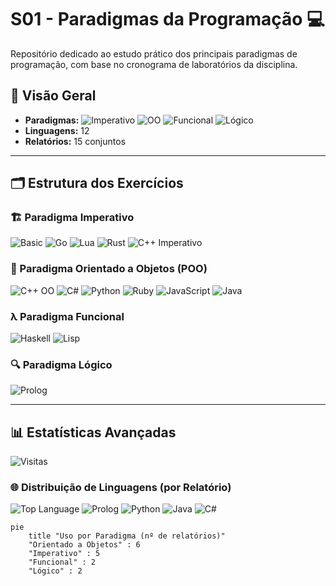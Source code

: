 # S01 - Paradigmas da Programação 💻

Repositório dedicado ao estudo prático dos principais paradigmas de programação, com base no cronograma de laboratórios da disciplina.

## 📌 Visão Geral
- **Paradigmas:** ![Imperativo](https://img.shields.io/badge/Imperativo-31%25-orange) ![OO](https://img.shields.io/badge/Orientado%20a%20Objetos-38%25-blue) ![Funcional](https://img.shields.io/badge/Funcional-12%25-yellowgreen) ![Lógico](https://img.shields.io/badge/Lógico-19%25-purple)
- **Linguagens:** 12
- **Relatórios:** 15 conjuntos

---

## 🗂 Estrutura dos Exercícios

### 🏗️ Paradigma Imperativo
![Basic](https://img.shields.io/badge/Basic-1%20relatório-ff69b4?style=for-the-badge)
![Go](https://img.shields.io/badge/Go-1%20relatório-00ADD8?style=for-the-badge)
![Lua](https://img.shields.io/badge/Lua-1%20relatório-000080?style=for-the-badge)
![Rust](https://img.shields.io/badge/Rust-1%20relatório-orange?style=for-the-badge)
![C++ Imperativo](https://img.shields.io/badge/C++%20(Imperativo)-1%20relatório-00599C?style=for-the-badge)

### 🧩 Paradigma Orientado a Objetos (POO)
![C++ OO](https://img.shields.io/badge/C++%20(POO)-1%20relatório-00599C?style=for-the-badge)
![C#](https://img.shields.io/badge/C%23-1%20relatório-512BD4?style=for-the-badge)
![Python](https://img.shields.io/badge/Python-1%20relatório-3776AB?style=for-the-badge)
![Ruby](https://img.shields.io/badge/Ruby-1%20relatório-CC342D?style=for-the-badge)
![JavaScript](https://img.shields.io/badge/JavaScript-1%20relatório-F7DF1E?style=for-the-badge)
![Java](https://img.shields.io/badge/Java-1%20relatório-E32F28?style=for-the-badge)

### λ Paradigma Funcional
![Haskell](https://img.shields.io/badge/Haskell-1%20relatório-5D4F85?style=for-the-badge)
![Lisp](https://img.shields.io/badge/Lisp-1%20relatório-3A4E8D?style=for-the-badge)

### 🔍 Paradigma Lógico
![Prolog](https://img.shields.io/badge/Prolog-2%20relatórios-74283C?style=for-the-badge)

---

## 📊 Estatísticas Avançadas

![Visitas](https://komarev.com/ghpvc/?username=caiosemblano&label=VISITAS&color=blueviolet&style=for-the-badge)

### 🌐 Distribuição de Linguagens (por Relatório)
![Top Language](https://img.shields.io/badge/C++-12.5%25-00599C)
![Prolog](https://img.shields.io/badge/Prolog-12.5%25-74283C)
![Python](https://img.shields.io/badge/Python-6.25%25-3776AB)
![Java](https://img.shields.io/badge/Java-6.25%25-E32F28)
![C#](https://img.shields.io/badge/C%23-6.25%25-512BD4)


```mermaid
pie
    title "Uso por Paradigma (nº de relatórios)"
    "Orientado a Objetos" : 6
    "Imperativo" : 5
    "Funcional" : 2
    "Lógico" : 2
